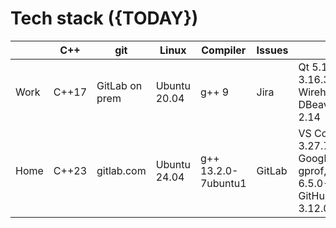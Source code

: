 # Tech stack ({TODAY})

| <!-- location --> | C++ | git | Linux | Compiler | Issues | Misc |
| --- | --- | --- | --- | --- | --- | --- |
| Work | C++17 | GitLab on prem | Ubuntu 20.04 | g++ 9               | Jira   | Qt 5.15.2, CMake 3.16.3, clang-format, Wirehshark, bash, DBeaver, vim, pjsip 2.14 |
| Home | C++23 | gitlab.com     | Ubuntu 24.04 | g++ 13.2.0-7ubuntu1 | GitLab | VS Code, CMake 3.27.7, Google Cloud, GoogleTest/Benchmark, gprof, Linux kernel 6.5.0-10-generic, GitHub Copilot, Python 3.12.0+ |

